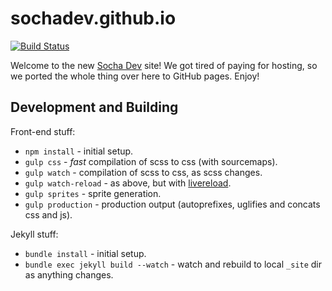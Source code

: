 # sochadev.github.io

[![Build Status](https://travis-ci.org/SochaDev/sochadev.github.io.svg?branch=master)](https://travis-ci.org/SochaDev/sochadev.github.io)

Welcome to the new [Socha Dev](http://sochadev.github.io) site! We got tired of paying 
for hosting, so we ported the whole thing over here to GitHub pages. Enjoy!

## Development and Building

Front-end stuff:

* `npm install` - initial setup.
* `gulp css` - _fast_ compilation of scss to css (with sourcemaps).
* `gulp watch` - compilation of scss to css, as scss changes.
* `gulp watch-reload` - as above, but with [livereload](http://livereload.com).
* `gulp sprites` - sprite generation.
* `gulp production` - production output (autoprefixes, uglifies and concats css and js).

Jekyll stuff:

* `bundle install` - initial setup.
* `bundle exec jekyll build --watch` - watch and rebuild to local `_site` dir as anything changes.

